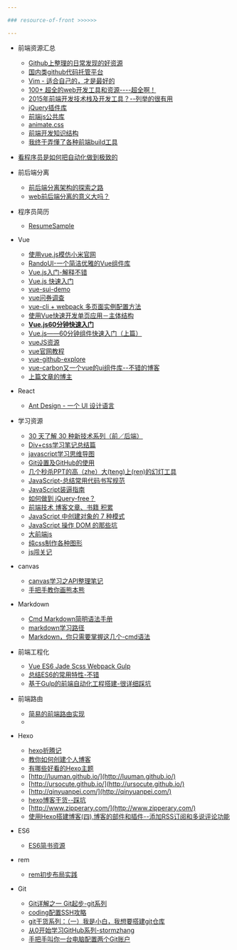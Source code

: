 ```yaml
---

### resource-of-front >>>>>>

---
```


* 前端资源汇总
    * [Github上整理的日常发现的好资源](https://github.com/poetries/mywiki)
    * [国内类github代码托管平台](http://caibaojian.com/git.html)
    * [Vim - 适合自己的，才是最好的](http://www.open-open.com/news/view/12292ee)
    * [100+ 超全的web开发工具和资源----超全啊！](https://xituqu.com/170.html)
    * [2015年前端开发技术栈及开发工具？--列举的很有用](https://www.zhihu.com/question/33179506)
    * [jQuery插件库](http://www.jq22.com/)
    * [前端js公共库](http://blog.gimhoy.com/archives/aliyun-js.html)
    * [animate.css](https://daneden.github.io/animate.css/)
    * [前端开发知识结构](https://github.com/JacksonTian/fks)
    * [我终于弄懂了各种前端build工具](https://www.sdk.cn/news/5412?hmsr=toutiao.io&utm_medium=toutiao.io&utm_source=toutiao.io)

* [看程序员是如何把自动化做到极致的](http://blog.jobbole.com/100744/)  
* 前后端分离
    * [前后端分离架构的探索之路](https://segmentfault.com/a/1190000003795517)
    * [web前后端分离的意义大吗？](http://www.zhihu.com/question/28207685)
* 程序员简历
    * [ResumeSample](https://github.com/geekcompany/ResumeSample)
* Vue
    * [使用vue.js模仿小米官网](https://github.com/wendaosanshou/mi-by-vue)
    * [RandoUI-一个简洁优雅的Vue组件库](https://github.com/luojilab/radon-ui)
    * [Vue.js入门-解释不错](http://igeekbar.com/igeekbar/post/109.htm)
    * [Vue.js 快速入门](http://www.imooc.com/article/2688)
    * [vue-sui-demo](https://github.com/eteplus/vue-sui-demo/)
    * [vue问券调查](https://github.com/pramper/Demos/tree/master/Vue-Demos/Questionnaire)
    * [vue-cli + webpack 多页面实例配置方法](http://lanchenglv.com/article/2016/0826/vue-cli_webpack_multi-page.html)
    * [使用Vue快速开发单页应用－主体结构](https://segmentfault.com/a/1190000006711743)
    * [**Vue.js60分钟快速入门**](http://mp.weixin.qq.com/s?__biz=MzAxODE2MjM1MA==&mid=2651551140&idx=1&sn=5b791228d7978a837bb83063cf6e07d6&scene=0#wechat_redirect)
    * [Vue.js——60分钟组件快速入门（上篇）](http://web.jobbole.com/87707/)
    * [vueJS资源](http://web.jobbole.com/?s=vue)
    * [vue官网教程](http://cn.vuejs.org/guide/overview.html)
    * [vue-github-explore](https://github-e.leanapp.cn/user/SidKwok/repos)
    * [vue-carbon又一个vue的ui组件库--不错的博客](http://gold.xitu.io/entry/57cd28375bbb500074f91bcf)
    * [上篇文章的博主](http://www.myronliu.com/)
* React
    * [Ant Design - 一个 UI 设计语言](http://ant.design/)

* 学习资源
    * [30 天了解 30 种新技术系列（前／后端）](http://gold.xitu.io/entry/57c928160e3dd90063e3267d)
    * [Div+css学习笔记总结篇](http://www.jianshu.com/p/8ebebb84b1c1)
    * [javascript学习思维导图](http://weber.pub/javascript%E5%AD%A6%E4%B9%A0%E6%80%9D%E7%BB%B4%E5%AF%BC%E5%9B%BE/104.html)
    * [Git设置及GitHub的使用](http://www.cnblogs.com/peterzd/archive/2012/04/22/2465230.html)
    * [几个秒杀PPT的高（zhe）大(teng)上(ren)的幻灯工具](http://www.jianshu.com/p/09a3bbb8b362)
    * [JavaScript-总结常用代码书写规范](https://segmentfault.com/a/1190000006835021)
    * [JavaScript装逼指南](https://segmentfault.com/a/1190000000514581)
    * [如何做到 jQuery-free？](http://www.ruanyifeng.com/blog/2013/05/jquery-free.html)
    * [前端技术 博客文章、书籍 积累](https://segmentfault.com/a/1190000004988551)
    * [JavaScript 中创建对象的 7 种模式](http://gold.xitu.io/entry/57e767a02e958a00543d9f1c)
    * [JavaScript 操作 DOM 的那些坑](http://web.jobbole.com/88099/)
    * [大前端js](http://www.daqianduan.com/front/javascript)
    * [纯css制作各种图形](https://segmentfault.com/a/1190000002780453)
    * [js闯关记](http://gold.xitu.io/post/57fe3db0816dfa0056d7d713?utm_source=gold_browser_extension)
* canvas
    * [canvas学习之API整理笔记](http://luckykun.com/work/2016-09-01/canvas-study01.html)
    * [手把手教你画熊本熊](http://blog.ilanyy.com/html5/draw-kumamon-by-canvas.html)
* Markdown
    * [Cmd Markdown简明语法手册](https://www.zybuluo.com/mdeditor?url=https%3A%2F%2Fwww.zybuluo.com%2Fstatic%2Feditor%2Fmd-help.markdown#cmd-markdown-简明语法手册)
    * [markdown学习路径](http://www.jianshu.com/p/124ae0efaa71)
    * [Markdown，你只需要掌握这几个-cmd语法](https://www.zybuluo.com/AntLog/note/63228)
* 前端工程化
    * [Vue ES6 Jade Scss Webpack Gulp](http://www.jeffjade.com/2016/05/08/106-vue-es6-jade-scss-webpack-gulp/)
    * [总结ES6的常用特性-不错](http://luckykun.com/work/2016-05-10/es6-feature.html)
    * [基于Gulp的前端自动化工程搭建-很详细踩坑](http://mrzhang123.github.io/2016/09/07/gulpUse/)
* 前端路由
    * [简易的前端路由实现](https://segmentfault.com/a/1190000006740604)
    * 
* Hexo
    * [hexo折腾记](http://gold.xitu.io/post/57ce675b816dfa00541a87f2)
    * [教你如何创建个人博客](http://gold.xitu.io/entry/57cc12de0e3dd90063f6926d)
    * [有哪些好看的Hexo主题](http://www.zhihu.com/question/24422335)
    * [http://luuman.github.io/](http://luuman.github.io/)
    * [http://ursocute.github.io/](http://ursocute.github.io/)
    * [http://qinyuanpei.com/](http://qinyuanpei.com/)
    * [hexo博客干货--踩坑](http://tengj.top/categories/hexo/)
    * [http://www.zipperary.com/](http://www.zipperary.com/)
    * [使用Hexo搭建博客(四),博客的部件和插件--添加RSS订阅和多说评论功能](http://www.jianshu.com/p/739bf1305e66)



* ES6
    * [ES6简书资源](http://www.jianshu.com/search?q=ES6&page=1&type=notes)

* rem
    * [rem初步布局实践](https://segmentfault.com/a/1190000006839117)

* Git
    * [Git详解之一 Git起步-git系列](http://www.open-open.com/lib/view/open1328069609436.html)
    * [coding配置SSH攻略](https://coding.net/help/doc/git/ssh-key.html)
    * [git干货系列：（一）我是小白，我想要搭建git仓库](http://www.jianshu.com/p/1d5e97222cad)
    * [从0开始学习GitHub系列-stormzhang](http://gold.xitu.io/entry/57de3e547db2a24eb1b8b19a)
    * [手把手叫你一台电脑配置两个Git账户](http://m.blog.csdn.net/article/details?id=52694629)

































